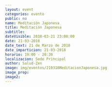 ```yaml
---
layout: event
categories: evento
public: no
name: Meditación Japonesa
title: Meditación Japonesa
subtitle:
dateVisible: 2018-03-21 23:00:00
date: 21-03-2018
date_text: 21 de Marzo de 2018
date_imparticion: 21-03-2018
horario: 19:00 - 20:30
localizacion: Sede Principal
author: Salud-Zen
image: img/eventos/210318MeditacionJaponesa.jpg
image_prop:
image2:
---
```

